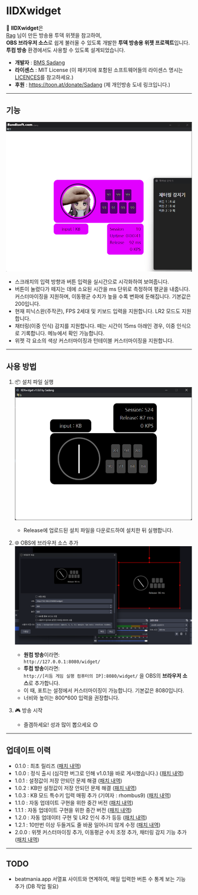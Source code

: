 # IIDXwidget

🎵 **IIDXwidget**은  
[Rag](https://rag-oji.com/dakendisplay/) 님이 만든 방송용 투덱 위젯을 참고하여,  
**OBS 브라우저 소스**로 쉽게 불러올 수 있도록 개발한 **투덱 방송용 위젯 프로젝트**입니다.  
**투컴 방송** 환경에서도 사용할 수 있도록 설계되었습니다.

- **개발자** : [BMS Sadang](https://www.youtube.com/@Sadang)
- **라이센스** : MIT License (이 패키지에 포함된 소프트웨어들의 라이센스 명시는 [LICENCES](https://github.com/Coldlapse/IIDXwidget/blob/main/LICENCES)를 참고하세요.)
- **후원** : https://toon.at/donate/Sadang (제 개인방송 도네 링크입니다.)

---

## 기능
![미리 보기](./images/3.gif)
- 스크래치의 입력 방향과 버튼 입력을 실시간으로 시각화하여 보여줍니다.
- 버튼이 눌렸다가 떼지는 데에 소요된 시간을 ms 단위로 측정하여 평균을 내줍니다. 커스터마이징을 지원하며, 이동평균 수치가 높을 수록 변화에 둔해집니다. 기본값은 200입니다.
- 현재 피닉스완(주작콘), FPS 2세대 및 키보드 입력을 지원합니다. LR2 모드도 지원합니다.
- 채터링(이중 인식) 감지를 지원합니다. 떼는 시간이 15ms 아래인 경우, 이중 인식으로 기록합니다. 메뉴에서 확인 가능합니다.
- 위젯 각 요소의 색상 커스터마이징과 턴테이블 커스터마이징을 지원합니다.
---
## 사용 방법

1. 📦 설치 파일 실행  
![설치 화면](./images/1.png)
   - Release에 업로드된 설치 파일을 다운로드하여 설치한 뒤 실행합니다.

2. 🌐 OBS에 브라우저 소스 추가
![실행 화면](./images/2.png)
   - **원컴 방송**이라면:  
     `http://127.0.0.1:8080/widget/`
   - **투컴 방송**이라면:  
     `http://[리듬 게임 실행 컴퓨터의 IP]:8080/widget/`
   을 OBS의 **브라우저 소스**로 추가합니다. 
   - 이 때, 포트는 설정에서 커스터마이징이 가능합니다. 기본값은 8080입니다.
   - 너비와 높이는 800*600 입력을 권장합니다.

3. 🎮 방송 시작
   - 즐겜하세요! 성과 많이 뽑으세요 😊

---

## 업데이트 이력

- 0.1.0 : 최초 릴리즈 ([패치 내역](https://github.com/Coldlapse/IIDXwidget/releases/tag/v0.1.0))
- 1.0.0 : 정식 출시 (심각한 버그로 인해 v1.0.1을 바로 게시했습니다.) ([패치 내역](https://github.com/Coldlapse/IIDXwidget/releases/tag/v1.0.0))
- 1.0.1 : 설정값이 저장 안되던 문제 해결 ([패치 내역](https://github.com/Coldlapse/IIDXwidget/releases/tag/v1.0.1))
- 1.0.2 : KB만 설정값이 저장 안되던 문제 해결 ([패치 내역](https://github.com/Coldlapse/IIDXwidget/releases/tag/v1.0.2))
- 1.0.3 : KB 모드 특수키 입력 매핑 추가 (기여자 : rhombus9) ([패치 내역](https://github.com/Coldlapse/IIDXwidget/releases/tag/v1.0.3))
- 1.1.0 : 자동 업데이트 구현을 위한 중간 버전 ([패치 내역](https://github.com/Coldlapse/IIDXwidget/releases/tag/v1.1.0))
- 1.1.1 : 자동 업데이트 구현을 위한 중간 버전 ([패치 내역](https://github.com/Coldlapse/IIDXwidget/releases/tag/v1.1.1))
- 1.2.0 : 자동 업데이터 구현 및 LR2 인식 추가 등등 ([패치 내역](https://github.com/Coldlapse/IIDXwidget/releases/tag/v1.2.0))
- 1.2.1 : 10만번 이상 두들겨도 줄 바꿈 일어나지 않게 수정 ([패치 내역](https://github.com/Coldlapse/IIDXwidget/releases/tag/v1.2.1))
- 2.0.0 : 위젯 커스터마이징 추가, 이동평균 수치 조정 추가, 채터링 감지 기능 추가 ([패치 내역](https://github.com/Coldlapse/IIDXwidget/releases/tag/v2.0.0))

---

## TODO
- beatmania.app 서열표 사이트와 연계하여, 매일 입력한 버튼 수 통계 보는 기능 추가 (DB 작업 필요)